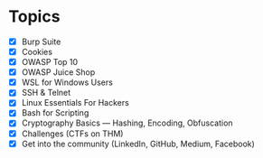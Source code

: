 # Topics

- [x]  Burp Suite
- [x]  Cookies
- [x]  OWASP Top 10
- [x]  OWASP Juice Shop
- [x]  WSL for Windows Users
- [x]  SSH & Telnet
- [x]  Linux Essentials For Hackers
- [x]  Bash for Scripting
- [x]  Cryptography Basics — Hashing, Encoding, Obfuscation
- [x]  Challenges (CTFs on THM)
- [x]  Get into the community (LinkedIn, GitHub, Medium, Facebook)